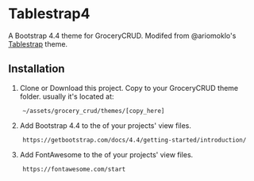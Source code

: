 # Tablestrap4
A Bootstrap 4.4 theme for GroceryCRUD. Modifed from @ariomoklo's [Tablestrap](https://github.com/ariomoklo/tablestrap) theme.

## Installation
1. Clone or Download this project. Copy to your GroceryCRUD theme folder. usually it's located at:
```
    ~/assets/grocery_crud/themes/[copy_here]
```
2. Add Bootstrap 4.4 to the <head> of your projects' view files.
```
    https://getbootstrap.com/docs/4.4/getting-started/introduction/
``` 
3. Add FontAwesome to the <head> of your projects' view files.
```
    https://fontawesome.com/start
``` 
